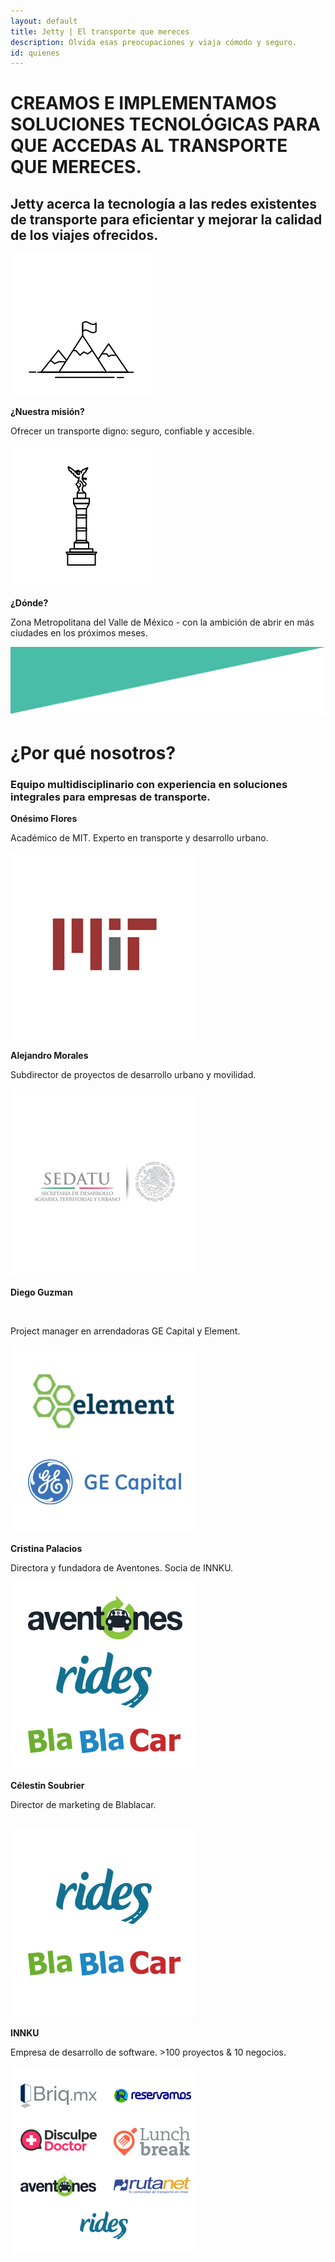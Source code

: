 ```yaml
---
layout: default
title: Jetty | El transporte que mereces
description: Olvida esas preocupaciones y viaja cómodo y seguro.
id: quienes
---
```


<div class="main-quienes">
  <div class="header-quienes">
    <div class="container header-content-quienes">
      <div class="row">
        <div class="col-md-10 col-md-offset-1 text-center">
          <h1>CREAMOS E IMPLEMENTAMOS SOLUCIONES TECNOLÓGICAS PARA QUE ACCEDAS AL TRANSPORTE QUE MERECES.</h1>
        </div>
        <div class="col-md-10 col-md-offset-1 text-center">
          <h2>Jetty acerca la tecnología a las redes existentes de transporte para eficientar y mejorar la calidad de los viajes ofrecidos.</h2>
        </div>
      </div>
    </div>
  </div>

  <div class="quienes-content">
    <div class="container">
      <div class="row">
        <div class="col-md-4 col-md-offset-1 text-center">
          <img src="img/mountain.svg" class="mountain">
          <p><strong>¿Nuestra misión?</strong></p>
          <p>Ofrecer un transporte digno: seguro, confiable y accesible.</p>
        </div>
        <div class="col-md-4 col-md-offset-2 text-center">
          <img src="img/angel.svg">
          <p><strong>¿Dónde?</strong></p>
          <p>Zona Metropolitana del Valle de México - con la ambición de abrir en más ciudades en los próximos meses.</p>
        </div>
      </div>
    </div>
  </div>
</div>

<div class="space-greenUp">
  <img src="img/back-green-up.png">
</div>

<div class="container nosotros">
  <div class="row">
    <div class="col-md-12 text-center">
      <h1>¿Por qué nosotros?</h1>
      <h3>Equipo multidisciplinario con experiencia en soluciones integrales para empresas de transporte.</h3>
    </div>
  </div>
  <div class="row text-center">
    <div class="col-md-2">
      <p><strong>Onésimo Flores</strong></p>
      <p>Académico de MIT. Experto en transporte y desarrollo urbano.</p>
      <img src="img/logos-1.jpg" class="logos" alt="Jetty, quiénes somos">
    </div>
    <div class="col-md-2">
      <p><strong>Alejandro Morales</strong></p>
      <p>Subdirector de proyectos de desarrollo urbano y movilidad.</p>
      <img src="img/logos-2.jpg" class="logos" alt="Jetty, quiénes somos">
    </div>
    <div class="col-md-2">
      <p><strong>Diego Guzman</strong></p><br>
      <p>Project manager en arrendadoras GE Capital y Element.</p>
      <img src="img/logos-3.jpg" class="logos" alt="Jetty, quiénes somos">
    </div>
    <div class="col-md-2">
      <p><strong>Cristina Palacios</strong></p>
      <p>Directora y fundadora de Aventones. Socia de INNKU.</p>
      <img src="img/logos-4.jpg" class="logos" alt="Jetty, quiénes somos">
    </div>
    <div class="col-md-2">
      <p><strong>Célestin Soubrier</strong></p>
      <p>Director de marketing de Blablacar.</p><br>
      <img src="img/logos-5.jpg" class="logos" alt="Jetty, quiénes somos">
    </div>
    <div class="col-md-2">
      <p><strong>INNKU</strong></p>
      <p>Empresa de desarrollo de software. >100 proyectos & 10 negocios.</p>
      <img src="img/logos-6.jpg" class="logos" alt="Jetty, quiénes somos">
    </div>
  </div>
</div>
